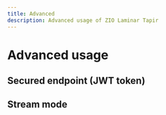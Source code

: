 ```yaml
---
title: Advanced
description: Advanced usage of ZIO Laminar Tapir
---
```


# Advanced usage



  

## Secured endpoint (JWT token)
## Stream mode